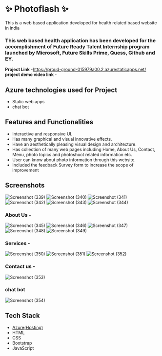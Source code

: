 # ✨  Photoflash ✨

This is a web based application developed for health related based website in india

### This web based health application has been developed for the accomplishment of Future Ready Talent Internship program launched by Microsoft, Future Skills Prime, Quess, Github and EY.


**Project Link** -https://proud-ground-015979a00.2.azurestaticapps.net/
**project demo video link** - 

## Azure technologies used for Project

- Static web apps
- chat bot

## Features and Functionalities 

- Interactive and responsive UI.
- Has many graphical and visual innovative effects.
- Have an aesthetically pleasing visual design and architecture.
- Has collection of many web pages including Home, About Us, Contact, Menu, photo topics and photoshoot related information etc.
- User can know about photo information through this website.
- Included the feedback Survey form to increase the scope of improvement 

## Screenshots
![Screenshot (339)](https://user-images.githubusercontent.com/117803935/205425273-ca7df63d-7f9f-401b-9067-4832b6525525.png)
![Screenshot (340)](https://user-images.githubusercontent.com/117803935/205425275-081ab308-359e-49a1-b6af-c4722fe41042.png)
![Screenshot (341)](https://user-images.githubusercontent.com/117803935/205425276-80752f19-aa59-4352-b602-be67aeaf58ba.png)
![Screenshot (342)](https://user-images.githubusercontent.com/117803935/205425278-c8d00dba-6e89-426c-9625-ffef275089b8.png)
![Screenshot (343)](https://user-images.githubusercontent.com/117803935/205425279-56a15535-e8e3-4239-8a74-011d24829241.png)
![Screenshot (344)](https://user-images.githubusercontent.com/117803935/205425281-665d7a4d-c492-4bbf-aca8-a4aae3c7443a.png)

### About Us -
![Screenshot (345)](https://user-images.githubusercontent.com/117803935/205425335-8dc0c104-dc0a-4f14-9f9e-149238b09d0c.png)
![Screenshot (346)](https://user-images.githubusercontent.com/117803935/205425362-ccc8df7f-7f0c-4b7b-aced-6d9c02242a6c.png)
![Screenshot (347)](https://user-images.githubusercontent.com/117803935/205425364-fad1584f-acc9-4548-830e-04666d5c75fe.png)
![Screenshot (348)](https://user-images.githubusercontent.com/117803935/205425366-b72d1448-22f1-43f8-be21-8ef384f013f4.png)
![Screenshot (349)](https://user-images.githubusercontent.com/117803935/205425368-1f2e4aa1-9a25-429f-bddf-407e2369dddd.png)

### Services -
![Screenshot (350)](https://user-images.githubusercontent.com/117803935/205425399-d24bb56b-1810-47ce-ae6e-ff0d8b49f6f6.png)
![Screenshot (351)](https://user-images.githubusercontent.com/117803935/205425400-039821f9-a5a9-48ff-a829-5eb3e4754303.png)
![Screenshot (352)](https://user-images.githubusercontent.com/117803935/205425402-3eae2684-c65a-4f54-aef7-53f5e166ebc3.png)

### Contact us -

![Screenshot (353)](https://user-images.githubusercontent.com/117803935/205425417-64e5a5c5-ee90-40bb-be5e-47436a8b4978.png)


### chat bot

![Screenshot (354)](https://user-images.githubusercontent.com/117803935/205425434-a8556a06-9945-41d0-8899-4d465c41e0b3.png)


## Tech Stack 

- [Azure(Hosting)](https://azure.microsoft.com/en-in/features/azure-portal/)
- HTML
- CSS
- Bootstrap
- JavaScript
